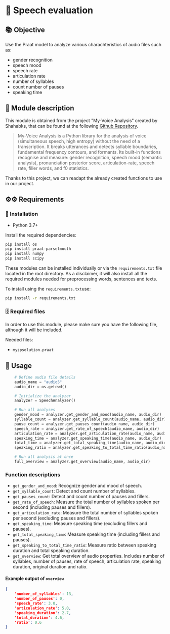 # 📁 Speech evaluation

## 📚 Objective
Use the Praat model to analyze various charachteristics of audio files such as:
- gender recognition
- speech mood
- speech rate
- articulation rate
- number of syllables
- count number of pauses
- speaking time

## 📂 Module description
This module is obtained from the project "My-Voice Analysis" created by Shahabks, 
that can be found at the following [Github Repository](https://github.com/Shahabks/my-voice-analysis).

> My-Voice Analysis is a Python library for the analysis of voice (simultaneous speech, high entropy) without the need of a transcription. It breaks utterances and detects syllable boundaries, fundamental frequency contours, and formants. Its built-in functions recognise and measure: gender recognition, speech mood (semantic analysis), pronunciation posterior score, articulation-rate, speech rate, filler words, and f0 statistics.

Thanks to this project, we can readapt the already created functions to use in our
project. 

## ⚙️⚙️ Requirements

### 🔧 Installation

- Python 3.7+

Install the required dependencies:

```bash
pip install os
pip install praat-parselmouth
pip install numpy
pip install scipy
```

These modules can be installed individually or via the `requirements.txt` file located in the root directory. As a disclaimer, it will also install all the required modules needed for preprocessing words, sentences and texts.

To install using the `requirements.txt`use:

```bash
pip install -r requirements.txt
```

### 🗄️ Required files

 In order to use this module, please make sure you have the following file, 
 although it will be included.

 Needed files:

 - `myspsolution.praat`

## 🚀 Usage
```python
    # Define audio file details
    audio_name = "audio5"
    audio_dir = os.getcwd()

    # Initialize the analyzer
    analyzer = SpeechAnalyzer()

    # Run all analyses
    gender_mood = analyzer.get_gender_and_mood(audio_name, audio_dir)
    syllable_count = analyzer.get_syllable_count(audio_name, audio_dir)
    pause_count = analyzer.get_pauses_count(audio_name, audio_dir)
    speech_rate = analyzer.get_rate_of_speech(audio_name, audio_dir)
    articulation_rate = analyzer.get_articulation_rate(audio_name, audio_dir)
    speaking_time = analyzer.get_speaking_time(audio_name, audio_dir)
    total_time = analyzer.get_total_speaking_time(audio_name, audio_dir)
    speaking_ratio = analyzer.get_speaking_to_total_time_ratio(audio_name, audio_dir)

    # Run all analysis at once
    full_overview = analyzer.get_overview(audio_name, audio_dir)
```

### Function descriptions
- `get_gender_and_mood`: Recognize gender and mood of speech.
- `get_syllable_count`: Detect and count number of syllables.
- `get_pauses_count`: Detect and count number of pauses and fillers.
- `get_rate_of_speech`: Measure the total number of syllables spoken per second (including pauses and fillers).
- `get_articulation_rate`: Measure the total number of syllables spoken per second (excluding pauses and fillers).
- `get_speaking_time`: Measure speaking time (excluding fillers and pauses).
- `get_total_speaking_time`: Measure speaking time (including fillers and pauses).
- `get_speaking_to_total_time_ratio`: Measure ratio between speaking duration and total speaking duration.
- `get_overview`: Get total overview of audio properties. Includes number of syllables, number of pauses, rate of speech, articulation rate, speaking duration, original duration and ratio.

#### Example output of `overview`
```json
{
    'number_of_syllables': 13, 
    'number_of_pauses': 0, 
    'speech_rate': 3.0, 
    'articulation_rate': 5.0,
    'speaking_duration': 2.7,
    'total_duration': 4.6,
    'ratio': 0.6
}
```